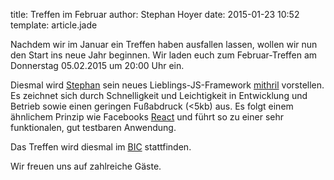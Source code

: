 title: Treffen im Februar
author: Stephan Hoyer
date: 2015-01-23 10:52
template: article.jade

Nachdem wir im Januar ein Treffen haben ausfallen lassen, wollen wir nun den
Start ins neue Jahr beginnen. Wir laden euch zum Februar-Treffen am Donnerstag
05.02.2015 um 20:00 Uhr ein.

Diesmal wird [Stephan](https://github.com/StephanHoyer) sein
neues Lieblings-JS-Framework [mithril](http://lhorie.github.io/mithril/)
vorstellen. Es zeichnet sich durch Schnelligkeit und Leichtigkeit in
Entwicklung und Betrieb sowie einen geringen Fußabdruck (<5kb) aus.
Es folgt einem ähnlichem Prinzip wie Facebooks [React](http://facebook.github.io/react/)
und führt so zu einer sehr funktionalen, gut testbaren Anwendung.

Das Treffen wird diesmal im
[BIC](https://www.google.de/maps/place/BIC+Leipzig+GmbH/@51.329594,12.327738,15z/data=!4m2!3m1!1s0x0:0x1644730a28b6d6b)
stattfinden.

Wir freuen uns auf zahlreiche Gäste.

